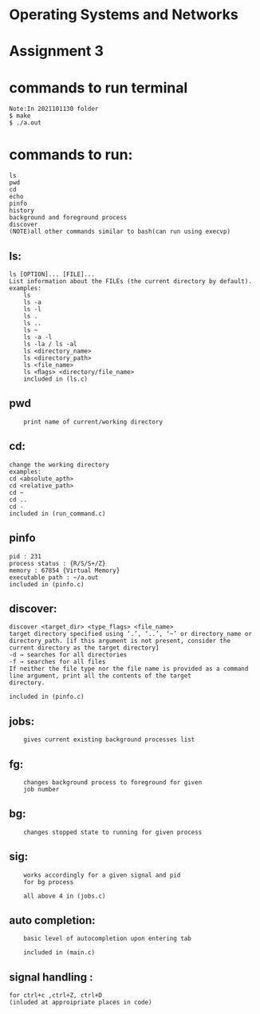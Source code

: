 # Operating Systems and Networks
# Assignment 3
# commands to run terminal
    Note:In 2021101130 folder
    $ make
    $ ./a.out
# commands to run: 
    ls
    pwd
    cd
    echo
    pinfo
    history
    background and foreground process
    discover
    (NOTE)all other commands similar to bash(can run using execvp)
    
## ls:
    ls [OPTION]... [FILE]...
    List information about the FILEs (the current directory by default). 
    examples:
        ls
        ls -a
        ls -l
        ls .
        ls ..
        ls ~
        ls -a -l
        ls -la / ls -al
        ls <directory_name>
        ls <directory_path>
        ls <file_name>
        ls <ﬂags> <directory/file_name>
        included in (ls.c)
## pwd
        print name of current/working directory

## cd:
    change the working directory
    examples:
    cd <absolute_apth>
    cd <relative_path>
    cd ~
    cd ..
    cd -
    included in (run_command.c)

## pinfo
    pid : 231
    process status : {R/S/S+/Z}
    memory : 67854 {Virtual Memory}
    executable path : ~/a.out
    included in (pinfo.c)

## discover:
    discover <target_dir> <type_flags> <file_name>
    target directory specified using ‘.’, ‘..’, ‘~’ or directory_name or directory_path. [if this argument is not present, consider the
    current directory as the target directory]
    -d → searches for all directories
    -f → searches for all files
    If neither the file type nor the file name is provided as a command line argument, print all the contents of the target
    directory.

    included in (pinfo.c)

## jobs:
        gives current existing background processes list

## fg:
        changes background process to foreground for given
        job number
## bg:
        changes stopped state to running for given process
## sig:
        works accordingly for a given signal and pid 
        for bg process

        all above 4 in (jobs.c)
## auto completion:
        basic level of autocompletion upon entering tab

        included in (main.c)

## signal handling :
    for ctrl+c ,ctrl+Z, ctrl+D
    (inluded at approipriate places in code)








